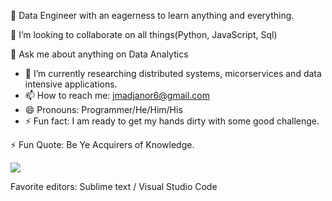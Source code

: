 🔭 Data Engineer with an eagerness to learn anything and everything.

👯 I’m looking to collaborate on all things(Python, JavaScript, Sql)

💬 Ask me about anything on Data Analytics

- 🔭 I’m currently researching distributed systems, micorservices and data intensive applications.
- 📫 How to reach me: jmadjanor6@gmail.com
- 😄 Pronouns: Programmer/He/Him/His
- ⚡ Fun fact: I am ready to get my hands dirty with some good challenge.

⚡ Fun Quote: Be Ye Acquirers of Knowledge.

<img src="https://github-readme-stats.vercel.app/api?username=madjanorjedidiah&&show_icons=true&title_color=ffffff&icon_color=ffffff&text_color=daf7dc&bg_color=0a7ea1" />

Favorite editors: Sublime text / Visual Studio Code 
